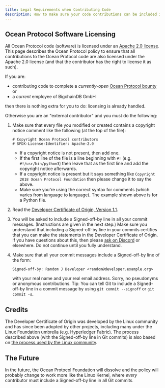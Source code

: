 ```yaml
---
title: Legal Requirements when Contributing Code
description: How to make sure your code contributions can be included in the Ocean Protocol codebase.
---
```


## Ocean Protocol Software Licensing

All Ocean Protocol code (software) is licensed under an [Apache 2.0 license](https://www.apache.org/licenses/LICENSE-2.0.html). This page describes the Ocean Protocol policy to ensure that all contributions to the Ocean Protocol code are also licensed under the Apache 2.0 license (and that the contributor has the right to license it as such).

If you are:

- contributing code to complete a _currently-open_ [Ocean Protocol bounty](/concepts/bounties/) or
- a _current_ employee of BigchainDB GmbH 

then there is nothing extra for you to do: licensing is already handled.

Otherwise you are an "external contributor" and you must do the following:

1. Make sure that every file you modified or created contains a copyright notice comment like the following (at the top of the file):

   ```text
   # Copyright Ocean Protocol contributors
   # SPDX-License-Identifier: Apache-2.0
   ```

   - If a copyright notice is not present, then add one.
   - If the first line of the file is a line beginning with `#!` (e.g. `#!/usr/bin/python3`) then leave that as the first line and add the copyright notice afterwards.
   - If a copyright notice is present but it says something like `Copyright 2018 Ocean Protocol Foundation` then please change it to say the above.
   - Make sure you're using the correct syntax for comments (which varies from language to language). The example shown above is for a Python file.

1. Read the [Developer Certificate of Origin, Version 1.1](https://developercertificate.org/).
1. You will be asked to include a Signed-off-by line in all your commit messages. (Instructions are given in the next step.) Make sure you understand that including a Signed-off-by line in your commits certifies that you can make the statements in the Developer Certificate of Origin. If you have questions about this, then please [ask on Discord](https://discord.gg/TnXjkR5) or elsewhere. Do not continue until you fully understand.
1. Make sure that all your commit messages include a Signed-off-by line of the form:

   ```text
   Signed-off-by: Random J Developer <random@developer.example.org>
   ```

   with your real name and your real email address. Sorry, no pseudonyms or anonymous contributions. Tip: You can tell Git to include a Signed-off-by line in a commit message by using `git commit --signoff` or `git commit -s`.

## Credits

The Developer Certificate of Origin was developed by the Linux community and has since been adopted by other projects, including many under the Linux Foundation umbrella (e.g. Hyperledger Fabric).
The process described above (with the Signed-off-by line in Git commits) is also based on [the process used by the Linux community](https://github.com/torvalds/linux/blob/master/Documentation/process/submitting-patches.rst#11-sign-your-work---the-developers-certificate-of-origin).

## The Future

In the future, the Ocean Protocol Foundation will dissolve and the policy will probably change to work more like the Linux Kernel, where _every_ contributor must include a Signed-off-by line in all Git commits.
